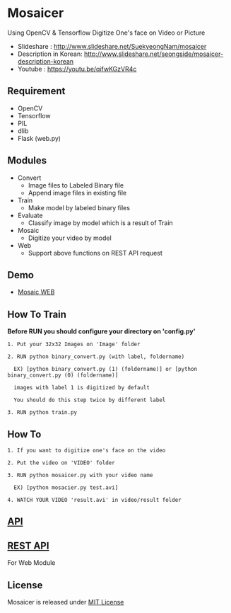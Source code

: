 # Mosaicer
Using OpenCV & Tensorflow Digitize One's face on Video or Picture

* Slideshare : http://www.slideshare.net/SuekyeongNam/mosaicer
* Description in Korean: http://www.slideshare.net/seongside/mosaicer-description-korean
* Youtube : https://youtu.be/qifwKGzVR4c


## Requirement
+ OpenCV
+ Tensorflow
+ PIL
+ dlib
+ Flask (web.py)

## Modules
* Convert
  * Image files to Labeled Binary file
  * Append image files in existing file
* Train
  * Make model by labeled binary files
* Evaluate
  * Classify image by model which is a result of Train
* Mosaic
  * Digitize your video by model
* Web
  * Support above functions on REST API request


## Demo
* [Mosaic WEB]

## How To Train
<strong>Before RUN you should configure your directory on 'config.py'</strong>

```
1. Put your 32x32 Images on 'Image' folder

2. RUN python binary_convert.py (with label, foldername)

  EX) [python binary_convert.py (1) (foldername)] or [python binary_convert.py (0) (foldername)]

  images with label 1 is digitized by default

  You should do this step twice by different label

3. RUN python train.py
```


## How To
```
1. If you want to digitize one's face on the video

2. Put the video on 'VIDEO' folder

3. RUN python mosaicer.py with your video name

  EX) [python mosacier.py test.avi]

4. WATCH YOUR VIDEO 'result.avi' in video/result folder
```

## [API]


## [REST API]
For Web Module


## License
Mosaicer is released under [MIT License]

[MIT License]: https://github.com/seongahjo/Mosaicer/blob/dev/LICENSE
[API]: https://github.com/seongahjo/Mosaicer/blob/master/API.md
[REST API]: https://github.com/seongahjo/Mosaicer/blob/master/REST_API.md
[Mosaic WEB]: https://github.com/seongahjo/Mosaicer/tree/master/node
